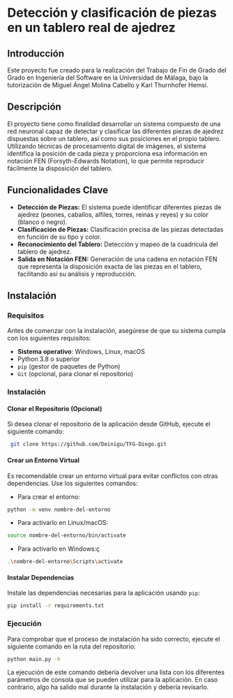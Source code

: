 # Detección y clasificación de piezas en un tablero real de ajedrez
## Introducción

Este proyecto fue creado para la realización del Trabajo de Fin de Grado del Grado en Ingeniería del Software en la Universidad de Málaga, bajo la tutorización de Miguel Ángel Molina Cabello y Karl Thurnhofer Hemsi.
## Descripción

El proyecto tiene como finalidad desarrollar un sistema compuesto de una red neuronal capaz de detectar y clasificar las diferentes piezas de ajedrez dispuestas sobre un tablero, así como sus posiciones en el propio tablero. Utilizando técnicas de procesamiento digital de imágenes, el sistema identifica la posición de cada pieza y proporciona esa información en notación FEN (Forsyth-Edwards Notation), lo que permite reproducir fácilmente la disposición del tablero.
## Funcionalidades Clave

- **Detección de Piezas:** El sistema puede identificar diferentes piezas de ajedrez (peones, caballos, alfiles, torres, reinas y reyes) y su color (blanco o negro). 
- **Clasificación de Piezas:** Clasificación precisa de las piezas detectadas en función de su tipo y color. 
- **Reconocimiento del Tablero:** Detección y mapeo de la cuadrícula del tablero de ajedrez. 
- **Salida en Notación FEN:** Generación de una cadena en notación FEN que representa la disposición exacta de las piezas en el tablero, facilitando así su análisis y reproducción.
## Instalación
### Requisitos 

Antes de comenzar con la instalación, asegúrese de que su sistema cumpla con los siguientes requisitos: 

- **Sistema operativo**: Windows, Linux, macOS 
- Python 3.8 o superior 
- `pip` (gestor de paquetes de Python) 
- `Git` (opcional, para clonar el repositorio) 
### Instalación 
#### Clonar el Repositorio (Opcional) 

Si desea clonar el repositorio de la aplicación desde GitHub, ejecute el siguiente comando: 
```bash
 git clone https://github.com/Deinigu/TFG-Diego.git
 ```
#### Crear un Entorno Virtual

Es recomendable crear un entorno virtual para evitar conflictos con otras dependencias. Use los siguientes comandos:

- Para crear el entorno:

```bash
python -m venv nombre-del-entorno
 ```

- Para activarlo en Linux/macOS:

```bash
source nombre-del-entorno/bin/activate
 ```

- Para activarlo en Windows:ç

```bash
.\nombre-del-entorno\Scripts\activate
```
#### Instalar Dependencias

Instale las dependencias necesarias para la aplicación usando `pip`:

```bash
pip install -r requirements.txt
```
### Ejecución

Para comprobar que el proceso de instalación ha sido correcto, ejecute el siguiente comando en la ruta del repositorio:

```bash
python main.py -h
```

La ejecución de este comando debería devolver una lista con los diferentes parámetros de consola que se pueden utilizar para la aplicación. En caso contrario, algo ha salido mal durante la instalación y debería revisarlo.
